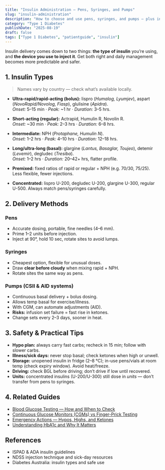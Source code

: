 ```yaml
---
title: "Insulin Administration — Pens, Syringes, and Pumps"
slug: "insulin-administration"
description: "How to choose and use pens, syringes, and pumps — plus insulin types, site rotation, storage, and safety."
category: "Type 1 Diabetes"
publishDate: "2025-08-19"
draft: false
tags: ["Type 1 Diabetes", "patientguide", "insulin"]
---
```


Insulin delivery comes down to two things: **the type of insulin** you’re using, and **the device you use to inject it**. Get both right and daily management becomes more predictable and safer.

## 1. Insulin Types

> Names vary by country — check what’s available locally.

- **Ultra-rapid/rapid-acting (bolus):** lispro (*Humalog, Lyumjev*), aspart (*NovoRapid/Novolog, Fiasp*), glulisine (*Apidra*).  
  *Onset:* 5–15 min · *Peak:* ~1 hr · *Duration:* 3–5 hrs.

- **Short-acting (regular):** Actrapid, Humulin R, Novolin R.  
  *Onset:* ~30 min · *Peak:* 2–3 hrs · *Duration:* 6–8 hrs.

- **Intermediate:** NPH (*Protaphane, Humulin N*).  
  *Onset:* 1–2 hrs · *Peak:* 4–10 hrs · *Duration:* 12–18 hrs.

- **Long/ultra-long (basal):** glargine (*Lantus, Basaglar, Toujeo*), detemir (*Levemir*), degludec (*Tresiba*).  
  *Onset:* 1–2 hrs · *Duration:* 20–42+ hrs, flatter profile.

- **Premixed:** fixed ratios of rapid or regular + NPH (e.g. 70/30, 75/25). Less flexible, fewer injections.

- **Concentrated:** lispro U-200, degludec U-200, glargine U-300, regular U-500. Always match pens/syringes carefully.

## 2. Delivery Methods

### Pens
- Accurate dosing, portable, fine needles (4–6 mm).  
- Prime 1–2 units before injection.  
- Inject at 90°, hold 10 sec, rotate sites to avoid lumps.

### Syringes
- Cheapest option, flexible for unusual doses.  
- Draw **clear before cloudy** when mixing rapid + NPH.  
- Rotate sites the same way as pens.

### Pumps (CSII & AID systems)
- Continuous basal delivery + bolus dosing.  
- Allows temp basal for exercise/illness.  
- With CGM, can automate adjustments (AID).  
- **Risks:** infusion set failure = fast rise in ketones.  
- Change sets every 2–3 days, sooner in heat.

## 3. Safety & Practical Tips
- **Hypo plan:** always carry fast carbs; recheck in 15 min; follow with slower carbs.  
- **Illness/sick days:** never stop basal; check ketones when high or unwell.  
- **Storage:** unopened insulin in fridge (2–8 °C); in-use pens/vials at room temp (check expiry window). Avoid heat/freeze.  
- **Driving:** check BGL before driving; don’t drive if low until recovered.  
- **Units:** concentrated insulins (U-200/U-300) still dose in *units* — don’t transfer from pens to syringes.  

## 4. Related Guides
- [Blood Glucose Testing — How and When to Check](/guides/blood-glucose-testing/)  
- [Continuous Glucose Monitors (CGMs) vs Finger-Prick Testing](/posts/cgm-vs-finger-prick/)  
- [Emergency Actions — Hypos, Highs, and Ketones](/guides/emergency-actions/)  
- [Understanding HbA1c and Why It Matters](/guides/understanding-hba1c/)  

## References
- ISPAD & ADA insulin guidelines  
- NDSS injection technique and sick-day resources  
- Diabetes Australia: insulin types and safe use
